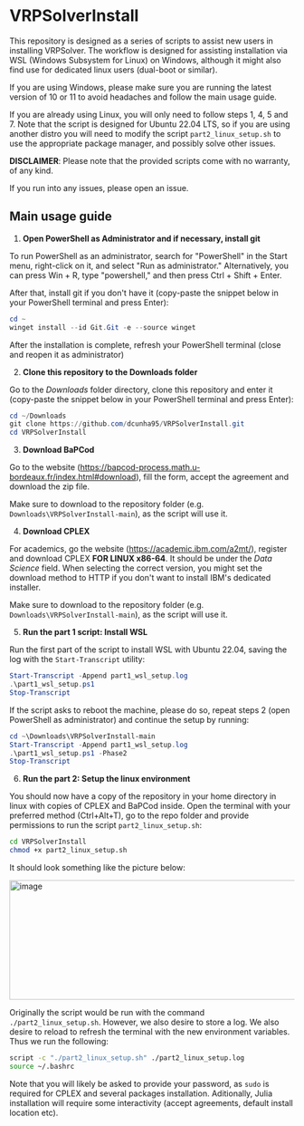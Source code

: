 # VRPSolverInstall

This repository is designed as a series of scripts to assist new users in installing VRPSolver. 
The workflow is designed for assisting installation via WSL (Windows Subsystem for Linux) on Windows, although it might also find use for dedicated linux users (dual-boot or similar). 

If you are using Windows, please make sure you are running the latest version of 10 or 11 to avoid headaches and follow the main usage guide.

If you are already using Linux, you will only need to follow steps 1, 4, 5 and 7. 
Note that the script is designed for Ubuntu 22.04 LTS, so if you are using another distro you will need to modify the script `part2_linux_setup.sh` to use the appropriate package manager, and possibly solve other issues. 

**DISCLAIMER**: Please note that the provided scripts come with no warranty, of any kind. 

If you run into any issues, please open an issue.

## Main usage guide 

1. **Open PowerShell as Administrator and if necessary, install git**

To run PowerShell as an administrator, search for "PowerShell" in the Start menu, right-click on it, and select "Run as administrator."
Alternatively, you can press Win + R, type "powershell," and then press Ctrl + Shift + Enter. 

After that, install git if you don't have it (copy-paste the snippet below in your PowerShell terminal and press Enter):

```powershell
cd ~
winget install --id Git.Git -e --source winget
```

After the installation is complete, refresh your PowerShell terminal (close and reopen it as administrator)
   
2. **Clone this repository to the Downloads folder**
 
Go to the *Downloads* folder directory, clone this repository and enter it (copy-paste the snippet below in your PowerShell terminal and press Enter):

```powershell
cd ~/Downloads
git clone https://github.com/dcunha95/VRPSolverInstall.git
cd VRPSolverInstall
```

3. **Download BaPCod**

Go to the website (https://bapcod-process.math.u-bordeaux.fr/index.html#download), fill the form, accept the agreement and download the zip file.

Make sure to download to the repository folder (e.g. `Downloads\VRPSolverInstall-main`), as the script will use it.

4. **Download CPLEX**

For academics, go the website (https://academic.ibm.com/a2mt/), register and download CPLEX **FOR LINUX x86-64**.
It should be under the *Data Science* field. 
When selecting the correct version, you might set the download method to HTTP if you don't want to install IBM's dedicated installer.

Make sure to download to the repository folder (e.g. `Downloads\VRPSolverInstall-main`), as the script will use it.


5. **Run the part 1 script: Install WSL**

<!-- ```powershell
# Basic installation with Ubuntu 22.04 (default)
.\part1_wsl_setup.ps1

# Specify Ubuntu version and libraries
.\part1_wsl_setup.ps1 -UbuntuVersion "20.04" -Libraries @("git", "curl", "vim", "build-essential")

# Include a script to run inside WSL
.\part1_wsl_setup.ps1 -UbuntuVersion "22.04" -Libraries @("python3", "python3-pip") -ScriptToRun "C:\path\to\your\script.sh"
``` -->

Run the first part of the script to install WSL with Ubuntu 22.04, saving the log with the `Start-Transcript` utility:

```powershell
Start-Transcript -Append part1_wsl_setup.log
.\part1_wsl_setup.ps1
Stop-Transcript
```

If the script asks to reboot the machine, please do so, repeat steps 2 (open PowerShell as administrator) and continue the setup by running:

```powershell
cd ~\Downloads\VRPSolverInstall-main
Start-Transcript -Append part1_wsl_setup.log
.\part1_wsl_setup.ps1 -Phase2
Stop-Transcript
```

6. **Run the part 2: Setup the linux environment**

You should now have a copy of the repository in your home directory in linux with copies of CPLEX and BaPCod inside.
Open the terminal with your preferred method (Ctrl+Alt+T), go to the repo folder and provide permissions to run the script `part2_linux_setup.sh`:

```bash
cd VRPSolverInstall
chmod +x part2_linux_setup.sh
```

It should look something like the picture below:

<img width="1471" height="211" alt="image" src="https://github.com/user-attachments/assets/d9f0bee8-1e26-48b5-a5eb-ef8015b5b812" />

Originally the script would be run with the command `./part2_linux_setup.sh`. However, we also desire to store a log. We also desire to reload to refresh the terminal with the new environment variables. Thus we run the following:
 
```bash
script -c "./part2_linux_setup.sh" ./part2_linux_setup.log
source ~/.bashrc
```

Note that you will likely be asked to provide your password, as `sudo` is required for CPLEX and several packages installation. Aditionally, Julia installation will require some interactivity (accept agreements, default install location etc). 

